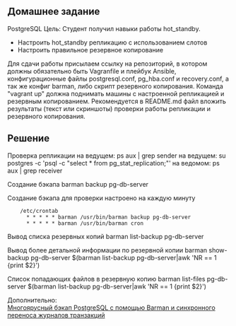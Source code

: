 ## Домашнее задание

PostgreSQL
Цель: Студент получил навыки работы hot_standby.

- Настроить hot_standby репликацию с использованием слотов
- Настроить правильное резервное копирование

Для сдачи работы присылаем ссылку на репозиторий, в котором должны обязательно быть Vagranfile и плейбук Ansible, конфигурационные файлы postgresql.conf, pg_hba.conf и recovery.conf, а так же конфиг barman, либо скрипт резервного копирования. Команда "vagrant up" должна поднимать машины с настроенной репликацией и резервным копированием. Рекомендуется в README.md файл вложить результаты (текст или скриншоты) проверки работы репликации и резервного копирования.

## Решение

Проверка репликации
на ведущем: ps aux | grep sender
на ведущем: su postgres -c 'psql -c "select \* from pg_stat_replication;"'
на ведомом: ps aux | grep receiver

Создание бэкапа
barman backup pg-db-server

Создание бэкапа для проверки настроено на каждую минуту

```
    /etc/crontab
      * * * * * barman /usr/bin/barman backup pg-db-server
      * * * * * barman /usr/bin/barman cron
```

Вывод списка резервных копий
barman list-backup pg-db-server

Вывод более детальной информации по резервной копии
barman show-backup pg-db-server $(barman list-backup pg-db-server|awk 'NR == 1 {print $2}')

Список попадающих файлов в резервную копию
barman list-files pg-db-server $(barman list-backup pg-db-server|awk 'NR == 1 {print $2}')

Дополнительно:  
[Многоярусный бэкап PostgreSQL с помощью Barman и синхронного переноса журналов транзакций](https://m.habr.com/ru/company/yamoney/blog/333844/)  

